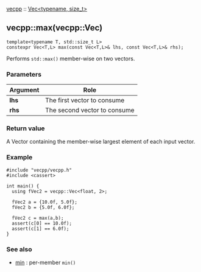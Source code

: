 [vecpp](../../../) :: [Vec<typename, size_t\>](./)
## vecpp::max(vecpp::Vec)

```
template<typename T, std::size_t L>
constexpr Vec<T,L> max(const Vec<T,L>& lhs, const Vec<T,L>& rhs);
```

Performs `std::max()` member-wise on two vectors.

### Parameters

Argument | Role
---------|---------------------------------
**lhs**  | The first vector to consume
**rhs**  | The second vector to consume


### Return value
A Vector containing the member-wise largest element of each input vector.

### Example

```
#include "vecpp/vecpp.h"
#include <cassert>

int main() {
  using fVec2 = vecpp::Vec<float, 2>;

  fVec2 a = {10.0f, 5.0f};
  fVec2 b = {5.0f, 6.0f};

  fVec2 c = max(a,b);
  assert(c[0] == 10.0f);
  assert(c[1] == 6.0f);
}
```

### See also
* [min](min.md) : per-member `min()`
